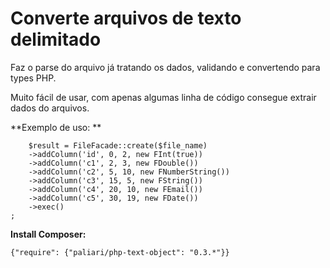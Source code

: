 
# Converte arquivos de texto delimitado

Faz o parse do arquivo já tratando os dados, validando e convertendo para types PHP.

Muito fácil de usar, com apenas algumas linha de código consegue extrair dados do arquivos.

**Exemplo de uso:
**

        $result = FileFacade::create($file_name)
        ->addColumn('id', 0, 2, new FInt(true))
        ->addColumn('c1', 2, 3, new FDouble())
        ->addColumn('c2', 5, 10, new FNumberString())
        ->addColumn('c3', 15, 5, new FString())
        ->addColumn('c4', 20, 10, new FEmail())
        ->addColumn('c5', 30, 19, new FDate())
        ->exec()
    ;


**Install Composer:**
    
    {"require": {"paliari/php-text-object": "0.3.*"}}
